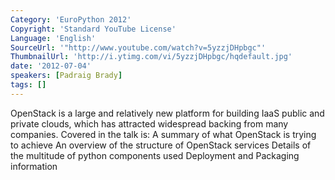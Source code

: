 ```yaml
---
Category: 'EuroPython 2012'
Copyright: 'Standard YouTube License'
Language: 'English'
SourceUrl: '"http://www.youtube.com/watch?v=5yzzjDHpbgc"'
ThumbnailUrl: 'http://i.ytimg.com/vi/5yzzjDHpbgc/hqdefault.jpg'
date: '2012-07-04'
speakers: [Padraig Brady]
tags: []
---
```

OpenStack is a large and relatively new platform for building IaaS public and
private clouds, which has attracted widespread backing from many companies.
Covered in the talk is: A summary of what OpenStack is trying to achieve An
overview of the structure of OpenStack services Details of the multitude of
python components used Deployment and Packaging information

